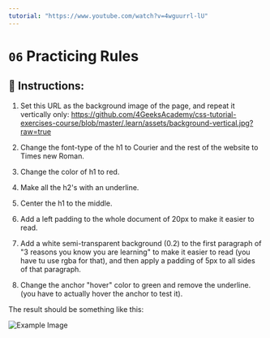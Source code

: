 ```yaml
---
tutorial: "https://www.youtube.com/watch?v=4wguurrl-lU"
---
```


# `06` Practicing Rules

## 📝 Instructions:


1. Set this URL as the background image of the page, and repeat it vertically only:
   https://github.com/4GeeksAcademy/css-tutorial-exercises-course/blob/master/.learn/assets/background-vertical.jpg?raw=true

2. Change the font-type of the h1 to Courier
   and the rest of the website to Times new Roman.

3. Change the color of h1 to red.

4. Make all the h2's with an underline.

5. Center the h1 to the middle.

6. Add a left padding to the whole document
   of 20px to make it easier to read.

7. Add a white semi-transparent background (0.2) to the first paragraph
   of "3 reasons you know you are learning" to make it easier to
   read (you have tu use rgba for that), and then apply a padding
   of 5px to all sides of that paragraph.

8. Change the anchor "hover" color to green and remove the underline.
   (you have to actually hover the anchor to test it).


The result should be something like this:

![Example Image](https://github.com/4GeeksAcademy/css-tutorial-exercises-course/blob/master/.learn/assets/06-1.png?raw=true)
